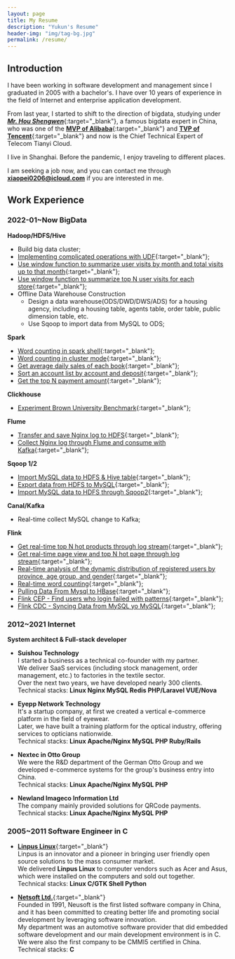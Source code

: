 ```yaml
---
layout: page
title: My Resume
description: "Yukun's Resume"
header-img: "img/tag-bg.jpg"
permalink: /resume/
---
```


## Introduction
I have been working in software development and management since I graduated in 2005 with a bachelor's. I have over 10 years of experience in the field of Internet and enterprise application development.

From last year, I started to shift to the direction of bigdata, studying under [**_Mr. Hou Shengwen_**](https://mvp.aliyun.com/mvp/detail/394 ){:target="_blank"}, a famous bigdata expert in China, who was one of the [**MVP of Alibaba**](https://mvp.aliyun.com/mvp/detail/394){:target="_blank"} and [**TVP of Tencent**](https://cloud.tencent.com/tvp/member/462){:target="_blank"} and now is the Chief Technical Expert of Telecom Tianyi Cloud.

I live in Shanghai. Before the pandemic, I enjoy traveling to different places.

I am seeking a job now, and you can contact me through **xiaopei0206@icloud.com** if you are interested in me.

## Work Experience
### **2022-01~Now BigData** 

<style>a{text-decoration: underline;}</style>
**Hadoop/HDFS/Hive**  
* Build big data cluster;  
* [Implementing complicated operations with UDF](/bigdata/2022/04/21/create-hive-udf/){:target="_blank"};
* [Use window function to summarize user visits by month and total visits up to that month](/bigdata/2022/05/13/hive-windowing-function-2/){:target="_blank"};
* [Use window function to summarize top N user visits for each store](/bigdata/2022/05/13/hive-windowing-function-2/){:target="_blank"};
* Offline Data Warehouse Construction  
  - Design a data warehouse(ODS/DWD/DWS/ADS) for a housing agency, including a housing table, agents table, order table, public dimension table, etc. 
  - Use Sqoop to import data from MySQL to ODS;

**Spark**
* [Word counting in spark shell](/bigdata/2022/06/01/spark-shell/){:target="_blank"};
* [Word counting in cluster mode](/bigdata/2022/06/22/word-count-by-spark-cluster/){:target="_blank"};
* [Get average daily sales of each book](/bigdata/2022/06/20/spark-task/#task-1){:target="_blank"};
* [Sort an account list by account and deposit](/bigdata/2022/06/20/spark-task/#task-2){:target="_blank"};
* [Get the top N payment amount](/bigdata/2022/06/20/spark-task/#task-3){:target="_blank"};

**Clickhouse**  
* [Experiment Brown University Benchmark](/bigdata/2022/06/08/clickhouse-brown-university-benchmark/){:target="_blank"};

**Flume**  
* [Transfer and save Nginx log to HDFS](/db/2022/06/13/flume-practice/#receive-nginx-logs-and-transcribe-to-hdfs){:target="_blank"};  
* [Collect Nginx log through Flume and consume with Kafka](/bigdata/2022/04/25/kafka-collect-nginx-log-through-flume/){:target="_blank"};
 
**Sqoop 1/2**  
* [Import MySQL data to HDFS & Hive table](/bigdata/2022/05/04/sqoop-usage/){:target="_blank"};  
* [Export data from HDFS to MySQL](/bigdata/2022/05/04/sqoop-usage/#export-from-hdfs-to-mysql){:target="_blank"};  
* [Import MySQL data to HDFS through Sqoop2](/bigdata/2022/06/11/sqoop2-practice/){:target="_blank"};

**Canal/Kafka**  
* Real-time collect MySQL change to Kafka;

**Flink**
* [Get real-time top N hot products through log stream](/bigdata/2022/07/09/flink-topproducts-pageuserview-ad/#1-top-hot-products){:target="_blank"};  
* [Get real-time page view and top N hot page through log stream](/bigdata/2022/07/09/flink-topproducts-pageuserview-ad/#2-product-page-view){:target="_blank"};  
* [Real-time analysis of the dynamic distribution of registered users by province, age group, and gender](/bigdata/2022/07/08/flink-user-analyses/){:target="_blank"};  
* [Real-time word counting](/bigdata/2022/07/02/flink-realtime-word-counting/){:target="_blank"};
* [Pulling Data From Mysql to HBase](/bigdata/2022/07/19/pulling-data-from-mysql-to-hbase/){:target="_blank"};
* [Flink CEP - Find users who login failed with patterns](/bigdata/2022/07/25/flink-cep/){:target="_blank"};
* [Flink CDC - Syncing Data from MySQL yo MySQL](/bigdata/2022/07/29/flink-cdc/){:target="_blank"};

### 2012~2021 Internet 
**System architect & Full-stack developer**

* **Suishou Technology**  
  I started a business as a technical co-founder with my partner.   
  We deliver SaaS services (including stock management, order management, etc.) to factories in the textile sector.   
  Over the next two years, we have developed nearly 300 clients.    
  Technical stacks: **Linux Nginx MySQL Redis PHP/Laravel VUE/Nova**

* **Eyepp Network Technology**  
  It's a startup company, at first we created a vertical e-commerce platform in the field of eyewear.   
  Later, we have built a training platform for the optical industry, offering services to opticians nationwide.  
  Technical stacks: **Linux Apache/Nginx MySQL PHP Ruby/Rails**

* **Nextec in Otto Group**    
  We were the R&D department of the German Otto Group and we developed e-commerce systems for the group's business entry into China.  
  Technical stacks: **Linux Apache/Nginx MySQL PHP**

* **Newland Imageco Information Ltd**    
  The company mainly provided solutions for QRCode payments.  
  Technical stacks: **Linux Apache/Nginx MySQL PHP**

### 2005~2011 Software Engineer in C  

* [**Linpus Linux**](http://linpus.com/pages/page_index_en){:target="_blank"}   
  Linpus is an innovator and a pioneer in bringing user friendly open source solutions to the mass consumer market.  
  We delivered **Linpus Linux** to computer vendors such as Acer and Asus, which were installed on the computers and sold out together.  
  Technical stacks: **Linux C/GTK Shell Python**

* [**Netsoft Ltd.**](https://www.neusoft.com/){:target="_blank"}  
  Founded in 1991, Neusoft is the first listed software company in China, and it has been committed to creating better life and promoting social development by leveraging software innovation.  
  My department was an automotive software provider that did embedded software development and our main development environment is in C. We were also the first company to be CMMI5 certified in China.  
  Technical stacks: **C** 
